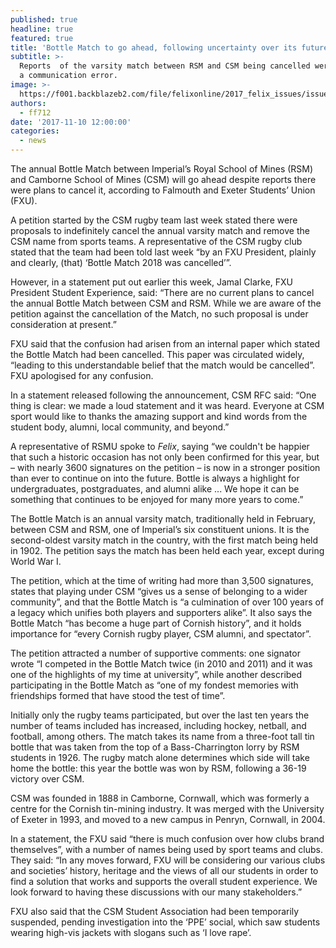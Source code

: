 ```yaml
---
published: true
headline: true
featured: true
title: 'Bottle Match to go ahead, following uncertainty over its future'
subtitle: >-
  Reports  of the varsity match between RSM and CSM being cancelled were due to
  a communication error.
image: >-
  https://f001.backblazeb2.com/file/felixonline/2017_felix_issues/issue_1675/1675_news_bottle.jpg
authors:
  - ff712
date: '2017-11-10 12:00:00'
categories:
  - news
---
```

The annual Bottle Match between Imperial’s Royal School of Mines (RSM) and Camborne School of Mines (CSM) will go ahead despite reports there were plans to cancel it, according to Falmouth and Exeter Students’ Union (FXU). 

A petition started by the CSM rugby team last week stated there were proposals to indefinitely cancel the annual varsity match and remove the CSM name from sports teams. A representative of the CSM rugby club stated that the team had been told last week “by an FXU President, plainly and clearly, (that) ‘Bottle Match 2018 was cancelled’”.

However, in a statement put out earlier this week, Jamal Clarke, FXU President Student Experience, said: “There are no current plans to cancel the annual Bottle Match between CSM and RSM. While we are aware of the petition against the cancellation of the Match, no such proposal is under consideration at present.”

FXU said that the confusion had arisen from an internal paper which stated the Bottle Match had been cancelled. This paper was circulated widely, “leading to this understandable belief that the match would be cancelled”. FXU apologised for any confusion.

In a statement released following the announcement, CSM RFC said: “One thing is clear: we made a loud statement and it was heard. Everyone at CSM sport would like to thanks the amazing support and kind words from the student body, alumni, local community, and beyond.”

A representative of RSMU spoke to _Felix_, saying “we couldn't be happier that such a historic occasion has not only been confirmed for this year, but – with nearly 3600 signatures on the petition – is now in a stronger position than ever to continue on into the future. Bottle is always a highlight for undergraduates, postgraduates, and alumni alike ... We hope it can be something that continues to be enjoyed for many more years to come.”

The Bottle Match is an annual varsity match, traditionally held in February, between CSM and RSM, one of Imperial’s six constituent unions. It is the second-oldest varsity match in the country, with the first match being held in 1902. The petition says the match has been held each year, except during World War I.

The petition, which at the time of writing had more than 3,500 signatures, states that playing under CSM “gives us a sense of belonging to a wider community”, and that the Bottle Match is “a culmination of over 100 years of a legacy which unifies both players and supporters alike”. It also says the Bottle Match “has become a huge part of Cornish history”, and it holds importance for “every Cornish rugby player, CSM alumni, and spectator”.

The petition attracted a number of supportive comments: one signator wrote “I competed in the Bottle Match twice (in 2010 and 2011) and it was one of the highlights of my time at university”, while another described participating in the Bottle Match as “one of my fondest memories with friendships formed that have stood the test of time”. 

Initially only the rugby teams participated, but over the last ten years the number of teams included has increased, including hockey, netball, and football, among others. The match takes its name from a three-foot tall tin bottle that was taken from the top of a Bass-Charrington lorry by RSM students in 1926. The rugby match alone determines which side will take home the bottle: this year the bottle was won by RSM, following a 36-19 victory over CSM.

CSM was founded in 1888 in Camborne, Cornwall, which was formerly a centre for the Cornish tin-mining industry. It was merged with the University of Exeter in 1993, and moved to a new campus in Penryn, Cornwall, in 2004.

In a statement, the FXU said “there is much confusion over how clubs brand themselves”, with a number of names being used by sport teams and clubs. They said: “In any moves forward, FXU will be considering our various clubs and societies’ history, heritage and the views of all our students in order to find a solution that works and supports the overall student experience. We look forward to having these discussions with our many stakeholders.”

FXU also said that the CSM Student Association had been temporarily suspended, pending investigation into the ‘PPE’ social, which saw students wearing high-vis jackets with slogans such as ‘I love rape’.
